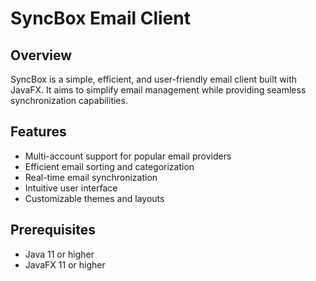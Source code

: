 # SyncBox Email Client

## Overview

SyncBox is a simple, efficient, and user-friendly email client built with JavaFX. It aims to simplify email management while providing seamless synchronization capabilities.

## Features

- Multi-account support for popular email providers
- Efficient email sorting and categorization
- Real-time email synchronization
- Intuitive user interface
- Customizable themes and layouts

## Prerequisites

- Java 11 or higher
- JavaFX 11 or higher
